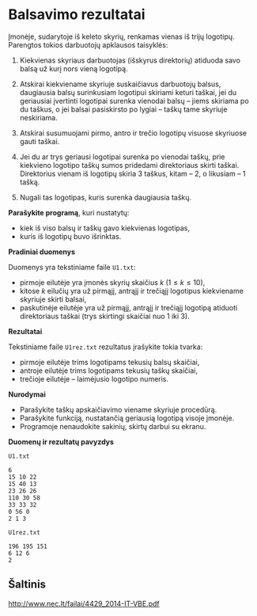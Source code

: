 Balsavimo rezultatai
====================

Įmonėje, sudarytoje iš keleto skyrių, renkamas vienas iš trijų logotipų. Parengtos tokios darbuotojų apklausos taisyklės:

1. Kiekvienas skyriaus darbuotojas (išskyrus direktorių) atiduoda savo balsą už kurį nors vieną logotipą.

2. Atskirai kiekviename skyriuje suskaičiavus darbuotojų balsus, daugiausia balsų surinkusiam logotipui skiriami keturi taškai, jei du geriausiai įvertinti logotipai surenka vienodai balsų – jiems skiriama po du taškus, o jei balsai pasiskirsto po lygiai – taškų tame skyriuje neskiriama. 

3. Atskirai susumuojami pirmo, antro ir trečio logotipų visuose skyriuose gauti taškai. 

4. Jei du ar trys geriausi logotipai surenka po vienodai taškų, prie kiekvieno logotipo taškų sumos pridedami direktoriaus skirti taškai. Direktorius vienam iš logotipų skiria 3 taškus, kitam – 2, o likusiam – 1 tašką. 

5. Nugali tas logotipas, kuris surenka daugiausia taškų. 

**Parašykite programą**, kuri nustatytų:

- kiek iš viso balsų ir taškų gavo kiekvienas logotipas,
- kuris iš logotipų buvo išrinktas.

**Pradiniai duomenys**

Duomenys yra tekstiniame faile `U1.txt`:

- pirmoje eilutėje yra įmonės skyrių skaičius $k\ (1 \leq k \leq 10)$,
- kitose $k$ eilučių yra už pirmąjį, antrąjį ir trečiąjį logotipus kiekviename skyriuje skirti balsai,
- paskutinėje eilutėje yra už pirmąjį, antrąjį ir trečiąjį logotipą atiduoti direktoriaus taškai (trys skirtingi skaičiai nuo 1 iki 3).

**Rezultatai**

Tekstiniame faile `U1rez.txt` rezultatus įrašykite tokia tvarka:

- pirmoje eilutėje trims logotipams tekusių balsų skaičiai,
- antroje eilutėje trims logotipams tekusių taškų skaičiai,
- trečioje eilutėje – laimėjusio logotipo numeris.

**Nurodymai**

- Parašykite taškų apskaičiavimo viename skyriuje procedūrą.
- Parašykite funkciją, nustatančią geriausią logotipą visoje įmonėje.
- Programoje nenaudokite sakinių, skirtų darbui su ekranu.

**Duomenų ir rezultatų pavyzdys**

`U1.txt`

```
6
15 10 22
15 40 13
23 26 26
110 30 58
33 33 32
0 56 0
2 1 3
```

`U1rez.txt`

```
196 195 151
6 12 6
2
```


Šaltinis
--------

http://www.nec.lt/failai/4429_2014-IT-VBE.pdf